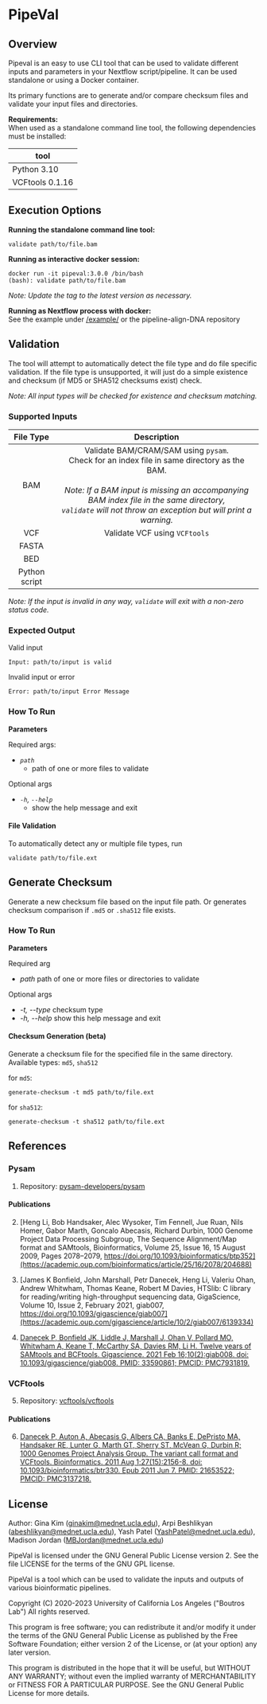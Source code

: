 # PipeVal

## Overview
Pipeval is an easy to use CLI tool that can be used to validate different inputs and parameters in your Nextflow script/pipeline. It can be used standalone or using a Docker container.

Its primary functions are to generate and/or compare checksum files and validate your input files and directories.


**Requirements:**<br>
When used as a standalone command line tool, the following dependencies must be installed:

|tool|
|----|
|Python 3.10|
|VCFtools 0.1.16|

## Execution Options

**Running the standalone command line tool:**
```
validate path/to/file.bam
```

**Running as interactive docker session:**
```
docker run -it pipeval:3.0.0 /bin/bash
(bash): validate path/to/file.bam
```
_Note: Update the tag to the latest version as necessary._

**Running as Nextflow process with docker:**<br>
See the example under [/example/](https://github.com/uclahs-cds/public-tool-PipeVal/tree/main/example) or the pipeline-align-DNA repository

## Validation
The tool will attempt to automatically detect the file type and do file specific validation. 
If the file type is unsupported, it will just do a simple existence and checksum (if MD5 or SHA512 checksums exist) check.

_Note: All input types will be checked for existence and checksum matching._

### Supported Inputs

| File Type     | Description |
| :-------:     | :---------: |
| BAM           | Validate BAM/CRAM/SAM using `pysam`. <br> Check for an index file in same directory as the BAM.<br><br>_Note: If a BAM input is missing an accompanying BAM index file in the same directory,<br> `validate` will not throw an exception but will print a warning._|
| VCF           | Validate VCF using `VCFtools` |
| FASTA         | |
| BED           | |
| Python script | |

_Note: If the input is invalid in any way, `validate` will exit with a non-zero status code._


### Expected Output

Valid input
```
Input: path/to/input is valid
```
Invalid input or error
```
Error: path/to/input Error Message
```

### How To Run

**Parameters**

Required args:<br>
- _`path`_ 
   - path of one or more files to validate

Optional args
- _`-h`, `--help`_ 
   - show the help message and exit

#### File Validation

To automatically detect any or multiple file types, run
```
validate path/to/file.ext
```

## Generate Checksum
Generate a new checksum file based on the input file path. Or generates checksum comparison if `.md5` or `.sha512` file exists.

### How To Run

**Parameters**

Required arg
- _path_ path of one or more files or directories to validate

Optional args
- _-t, --type_ checksum type
- _-h, --help_ show this help message and exit


#### Checksum Generation (beta)
Generate a checksum file for the specified file in the same directory. Available types: `md5`, `sha512`

for `md5`:
```
generate-checksum -t md5 path/to/file.ext
```

for `sha512`:
```
generate-checksum -t sha512 path/to/file.ext
```

## References

### Pysam

1. Repository: [pysam-developers/pysam](https://github.com/pysam-developers/pysam)

#### Publications

2.	[Heng Li, Bob Handsaker, Alec Wysoker, Tim Fennell, Jue Ruan, Nils Homer, Gabor Marth, Goncalo Abecasis, Richard Durbin, 1000 Genome Project Data Processing Subgroup, The Sequence Alignment/Map format and SAMtools, Bioinformatics, Volume 25, Issue 16, 15 August 2009, Pages 2078–2079, https://doi.org/10.1093/bioinformatics/btp352](https://academic.oup.com/bioinformatics/article/25/16/2078/204688)

3. [James K Bonfield, John Marshall, Petr Danecek, Heng Li, Valeriu Ohan, Andrew Whitwham, Thomas Keane, Robert M Davies, HTSlib: C library for reading/writing high-throughput sequencing data, GigaScience, Volume 10, Issue 2, February 2021, giab007, https://doi.org/10.1093/gigascience/giab007](https://academic.oup.com/gigascience/article/10/2/giab007/6139334)

4. [Danecek P, Bonfield JK, Liddle J, Marshall J, Ohan V, Pollard MO, Whitwham A, Keane T, McCarthy SA, Davies RM, Li H. Twelve years of SAMtools and BCFtools. Gigascience. 2021 Feb 16;10(2):giab008. doi: 10.1093/gigascience/giab008. PMID: 33590861; PMCID: PMC7931819.](https://www.ncbi.nlm.nih.gov/pmc/articles/PMC7931819/)

### VCFtools

5. Repository: [vcftools/vcftools](https://github.com/vcftools/vcftools)

#### Publications


6. [Danecek P, Auton A, Abecasis G, Albers CA, Banks E, DePristo MA, Handsaker RE, Lunter G, Marth GT, Sherry ST, McVean G, Durbin R; 1000 Genomes Project Analysis Group. The variant call format and VCFtools. Bioinformatics. 2011 Aug 1;27(15):2156-8. doi: 10.1093/bioinformatics/btr330. Epub 2011 Jun 7. PMID: 21653522; PMCID: PMC3137218.](https://www.ncbi.nlm.nih.gov/pmc/articles/PMC3137218/)


## License
Author: Gina Kim (ginakim@mednet.ucla.edu), Arpi Beshlikyan (abeshlikyan@mednet.ucla.edu), Yash Patel (YashPatel@mednet.ucla.edu), Madison Jordan (MBJordan@mednet.ucla.edu)

PipeVal is licensed under the GNU General Public License version 2. See the file LICENSE for the terms of the GNU GPL license.

PipeVal is a tool which can be used to validate the inputs and outputs of various bioinformatic pipelines.

Copyright (C) 2020-2023 University of California Los Angeles ("Boutros Lab") All rights reserved.

This program is free software; you can redistribute it and/or modify it under the terms of the GNU General Public License as published by the Free Software Foundation; either version 2 of the License, or (at your option) any later version.

This program is distributed in the hope that it will be useful, but WITHOUT ANY WARRANTY; without even the implied warranty of MERCHANTABILITY or FITNESS FOR A PARTICULAR PURPOSE. See the GNU General Public License for more details.
